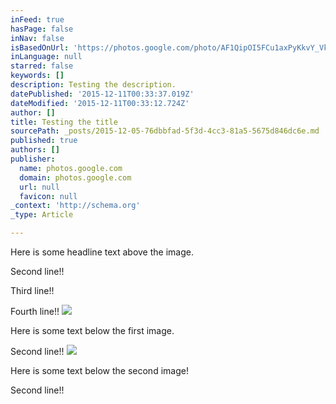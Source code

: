 ```yaml
---
inFeed: true
hasPage: false
inNav: false
isBasedOnUrl: 'https://photos.google.com/photo/AF1QipOI5FCu1axPyKkvY_VkWfof-qvWPpFz3knXyICX'
inLanguage: null
starred: false
keywords: []
description: Testing the description.
datePublished: '2015-12-11T00:33:37.019Z'
dateModified: '2015-12-11T00:33:12.724Z'
author: []
title: Testing the title
sourcePath: _posts/2015-12-05-76dbbfad-5f3d-4cc3-81a5-5675d846dc6e.md
published: true
authors: []
publisher:
  name: photos.google.com
  domain: photos.google.com
  url: null
  favicon: null
_context: 'http://schema.org'
_type: Article

---
```

Here is some headline text above the image.

Second line!!

Third line!!

Fourth line!!
![](https://the-grid-user-content.s3-us-west-2.amazonaws.com/88ed7d8d-406b-4632-b8e1-34c132daf6b9.JPG)

Here is some text below the first image.

Second line!!
![](https://lh3.googleusercontent.com/XQStnmNTfQhP38aN9Vra9WZxcYpOi-uX6BCPMnCCC3EFp6nfwnox5kmg0FTT0TSNJKvqz7u4cFqFo65BnWuJIO2uhv4bgBuFFAJ7XE3dEOld4CPwe9LGPtX7cic-amfu_AJtNC9OanuoDZC6E_N27QkKJKaHA7sMT5dZavRd-_86VY5FmjLFWAYp3kmts4mPO8HL58LzMOkqo2tOpwbqSp7JvYc8gM2koejnq-xw3wnXofXyGGFT9GK9VjtReTuoj6loJB3TP7ksssfIOqaplP5rYAWb9xxFY_zCDoIJ2RwddcJ330nj0_iWuMzfVvBIyOYmWr3xrG48nmfUxsXypIXtp8fy8VyETleAph3cfdIBrJ-JgfKT7zeQc1LcWqsYEH6Q0Rb1AxV8vP65c38BETUlbUnU6RZTX9805_FE8wzG1RtB2lplOCpDu9XobLST8Pdvzl1UXKJ0ilZUkyBg2NeqHu7RJNmCe6ValVuOgSjjIDgrc9YqRg3ZPxWKY6E1TqOIB2o69s7JXz8TbNs-CpOtEkt_j-hHpoJu0FyyCcXq=w1324-h993-no)

Here is some text below the second image!

Second line!!